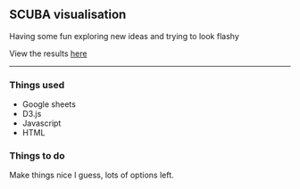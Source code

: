 ## SCUBA visualisation 

Having some fun exploring new ideas and trying to look flashy

View the results [here](https://asleonard.github.io/Scuba/)

- - -

### Things used

- Google sheets
- D3.js
- Javascript
- HTML

### Things to do

Make things nice I guess, lots of options left.


